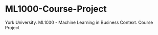 # ML1000-Course-Project
York University. ML1000 - Machine Learning in Business Context. Course Project